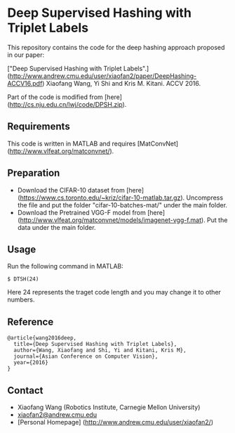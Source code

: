 Deep Supervised Hashing with Triplet Labels 
===================

This repository contains the code for the deep hashing approach proposed in our paper: 

["Deep Supervised Hashing with Triplet Labels".] (http://www.andrew.cmu.edu/user/xiaofan2/paper/DeepHashing-ACCV16.pdf) Xiaofang Wang, Yi Shi and Kris M. Kitani. ACCV 2016.

Part of the code is modified from [here] (http://cs.nju.edu.cn/lwj/code/DPSH.zip).

## Requirements ##
This code is written in MATLAB and requires [MatConvNet] (http://www.vlfeat.org/matconvnet/).

## Preparation ##
- Download the CIFAR-10 dataset from [here] (https://www.cs.toronto.edu/~kriz/cifar-10-matlab.tar.gz). Uncompress the file and put the folder "cifar-10-batches-mat/" under the main folder.
- Download the Pretrained VGG-F model from [here] (http://www.vlfeat.org/matconvnet/models/imagenet-vgg-f.mat). Put the data under the main folder.

## Usage ##
Run the following command in MATLAB:
```
$ DTSH(24)
```

Here 24 represents the traget code length and you may change it to other numbers.

## Reference ##
```
@article{wang2016deep,
  title={Deep Supervised Hashing with Triplet Labels},
  author={Wang, Xiaofang and Shi, Yi and Kitani, Kris M},
  journal={Asian Conference on Computer Vision},
  year={2016}
}
```

## Contact ##
- Xiaofang Wang (Robotics Institute, Carnegie Mellon University)
- xiaofan2@andrew.cmu.edu
- [Personal Homepage] (http://www.andrew.cmu.edu/user/xiaofan2/)
